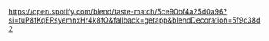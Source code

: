 https://open.spotify.com/blend/taste-match/5ce90bf4a25d0a96?si=tuP8fKqERsyemnxHr4k8fQ&fallback=getapp&blendDecoration=5f9c38d2
